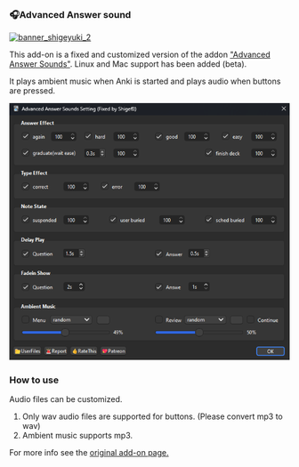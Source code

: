 ### 🎧️Advanced Answer sound


[![banner_shigeyuki_2](https://github.com/shigeyukey/Pokemanki-Gold/assets/124401518/8408c164-e95c-4e40-98c1-393b03e04bcb)](https://www.reddit.com/user/Shige-yuki)


<!--
### [AnkiWeb Page](https://ankiweb.net/shared/info/🟢) | Code : `🟢`
**[AnkiWeb Page](https://ankiweb.net/shared/info/🟢) | Code : `🟢`** -->

This add-on is a fixed and customized version of the addon <a href="https://ankiweb.net/shared/info/1167194350" target="_blank">"Advanced Answer Sounds"</a>. Linux and Mac support has been added (beta).

It plays ambient music when Anki is started and plays audio when buttons are pressed.

![alt text](images/advanced-answer-sound/01.png)

### How to use

Audio files can be customized.

1. Only wav audio files are supported for buttons. (Please convert mp3 to wav)
1. Ambient music supports mp3.

For more info see the <a href="https://ankiweb.net/shared/info/1167194350" target="_blank">original add-on page.</a>

